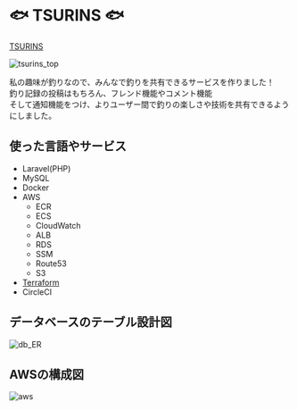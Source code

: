# :fish: TSURINS :fish:
[TSURINS](http://www.tsurins.com/)  

![tsurins_top](https://user-images.githubusercontent.com/61406078/84660204-75b27f00-af53-11ea-8b81-a6d3a66ccc2f.png)

私の趣味が釣りなので、みんなで釣りを共有できるサービスを作りました！  
釣り記録の投稿はもちろん、フレンド機能やコメント機能  
そして通知機能をつけ、よりユーザー間で釣りの楽しさや技術を共有できるようにしました。

## 使った言語やサービス
- Laravel(PHP)
- MySQL
- Docker
- AWS
  - ECR
  - ECS
  - CloudWatch
  - ALB
  - RDS
  - SSM
  - Route53
  - S3
- [Terraform](https://github.com/Shirataki7/fishing-docker/tree/terraform/production)
- CircleCI

## データベースのテーブル設計図
 
![db_ER](https://user-images.githubusercontent.com/61406078/85307332-bded1680-b4ea-11ea-89ed-35cc677e0a7a.jpg)

## AWSの構成図

![aws](https://user-images.githubusercontent.com/61406078/85150317-57b78800-b28d-11ea-81a5-42bad3d1bd19.jpg)
